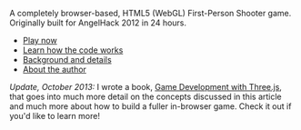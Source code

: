 A completely browser-based, HTML5 (WebGL) First-Person Shooter game. Originally built for AngelHack 2012 in 24 hours.

 - [Play now](http://icecreamyou.github.com/Nemesis/game.html)
 - [Learn how the code works](http://www.isaacsukin.com/news/2012/06/how-build-first-person-shooter-browser-threejs-and-webglhtml5-canvas)
 - [Background and details](http://icecreamyou.github.com/Nemesis/)
 - [About the author](http://www.isaacsukin.com/)

*Update, October 2013:* I wrote a book,
[Game Development with Three.js](http://www.packtpub.com/game-development-with-three-js/book),
that goes into much more detail on the concepts discussed in this article
and much more about how to build a fuller in-browser game.
Check it out if you'd like to learn more!
